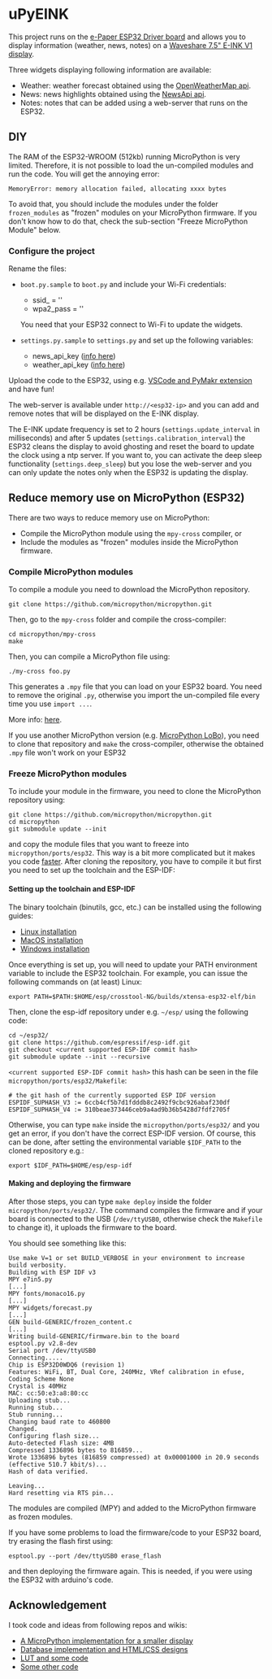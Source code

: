 # uPyEINK
This project runs on the [e-Paper ESP32 Driver board](https://www.banggood.com/custlink/mKvmb95GQR) and allows you to display information (weather, news, notes) on a [Waveshare 7.5" E-INK V1 display](https://www.banggood.com/custlink/3GGmQZH3nV).

Three widgets displaying following information are available:
* Weather: weather forecast obtained using the [OpenWeatherMap api](https://openweathermap.org/api).
* News: news highlights obtained using the [NewsApi api](https://newsapi.org/).
* Notes: notes that can be added using a web-server that runs on the ESP32.

## DIY
The RAM of the ESP32-WROOM (512kb) running MicroPython is very limited. Therefore, it is not possible to load the un-compiled modules and run the code. You will get the annoying error:
```
MemoryError: memory allocation failed, allocating xxxx bytes
```
To avoid that, you should include the modules under the folder `frozen_modules` as "frozen" modules on your MicroPython firmware. If you don't know how to do that, check the sub-section "Freeze MicroPython Module" below.

### Configure the project
Rename the files:
* `boot.py.sample` to `boot.py` and include your Wi-Fi credentials:
    * ssid_ = ''
    * wpa2_pass = ''

    You need that your ESP32 connect to Wi-Fi to update the widgets.
* `settings.py.sample` to `settings.py` and set up the following variables:
    * news_api_key ([info here](https://newsapi.org/register))
    * weather_api_key ([info here](https://openweathermap.org/appid))

Upload the code to the ESP32, using e.g. [VSCode and PyMakr extension](https://lemariva.com/blog/2018/12/micropython-visual-studio-code-as-ide) and have fun!

The web-server is available under `http://<esp32-ip>` and you can add and remove notes that will be displayed on the E-INK display. 

The E-INK update frequency is set to 2 hours (`settings.update_interval` in milliseconds) and after 5 updates (`settings.calibration_interval`) the ESP32 cleans the display to avoid ghosting and reset the board to update the clock using a ntp server. If you want to, you can activate the deep sleep functionality (`settings.deep_sleep`) but you lose the web-server and you can only update the notes only when the ESP32 is updating the display.

## Reduce memory use on MicroPython (ESP32)
There are two ways to reduce memory use on MicroPython:
* Compile the MicroPython module using the `mpy-cross` compiler, or
* Include the modules as "frozen" modules inside the MicroPython firmware.

### Compile MicroPython modules
To compile a module you need to download the MicroPython repository.
```
git clone https://github.com/micropython/micropython.git
```
Then, go to the `mpy-cross` folder and compile the cross-compiler:
```
cd micropython/mpy-cross
make
```
Then, you can compile a MicroPython file using:
```
./my-cross foo.py
```
This generates a `.mpy` file that you can load on your ESP32 board. You need to remove the original `.py`, otherwise you import the un-compiled file every time you use `import ...`.

More info: [here](https://github.com/micropython/micropython/tree/master/mpy-cross).

If you use another MicroPython version (e.g. [MicroPython LoBo](https://github.com/loboris/MicroPython_ESP32_psRAM_LoBo)), you need to clone that repository and `make` the cross-compiler, otherwise the obtained `.mpy` file won't work on your ESP32

### Freeze MicroPython modules
To include your module in the firmware, you need to clone the MicroPython repository using:
```
git clone https://github.com/micropython/micropython.git
cd micropython
git submodule update --init
```
and copy the module files that you want to freeze into `micropython/ports/esp32`. This way is a bit more complicated but it makes you code [faster](https://kapusta.cc/2018/03/31/epd/). After cloning the repository, you have to compile it but first you need to set up the toolchain and the ESP-IDF:

#### Setting up the toolchain and ESP-IDF
The binary toolchain (binutils, gcc, etc.) can be installed using the following
guides:

  * [Linux installation](https://docs.espressif.com/projects/esp-idf/en/stable/get-started/linux-setup.html)
  * [MacOS installation](https://docs.espressif.com/projects/esp-idf/en/stable/get-started/macos-setup.html)
  * [Windows installation](https://docs.espressif.com/projects/esp-idf/en/stable/get-started/windows-setup.html)

Once everything is set up, you will need to update your PATH environment variable to include the ESP32 toolchain. For example, you can issue the following commands on (at least) Linux:
```
export PATH=$PATH:$HOME/esp/crosstool-NG/builds/xtensa-esp32-elf/bin
```

Then, clone the esp-idf repository under e.g. `~/esp/` using the following code:
```
cd ~/esp32/
git clone https://github.com/espressif/esp-idf.git
git checkout <current supported ESP-IDF commit hash>
git submodule update --init --recursive
```
`<current supported ESP-IDF commit hash>` this hash can be seen in the file `micropython/ports/esp32/Makefile`:

```
# the git hash of the currently supported ESP IDF version
ESPIDF_SUPHASH_V3 := 6ccb4cf5b7d1fdddb8c2492f9cbc926abaf230df
ESPIDF_SUPHASH_V4 := 310beae373446ceb9a4ad9b36b5428d7fdf2705f
```

Otherwise, you can type `make` inside the `micropython/ports/esp32/` and you get an error, if you don't have the correct ESP-IDF version. Of course, this can be done, after setting the environmental variable `$IDF_PATH` to the cloned repository e.g.:
```
export $IDF_PATH=$HOME/esp/esp-idf
```
#### Making and deploying the firmware
After those steps, you can type `make deploy` inside the folder `micropython/ports/esp32/`. The command compiles the firmware and if your board is connected to the USB (`/dev/ttyUSB0`, otherwise check the `Makefile` to change it), it uploads the firmware to the board.

You should see something like this:
```
Use make V=1 or set BUILD_VERBOSE in your environment to increase build verbosity.
Building with ESP IDF v3
MPY e7in5.py
[...]
MPY fonts/monaco16.py
[...]
MPY widgets/forecast.py
[...]
GEN build-GENERIC/frozen_content.c
[...]
Writing build-GENERIC/firmware.bin to the board
esptool.py v2.8-dev
Serial port /dev/ttyUSB0
Connecting.....
Chip is ESP32D0WDQ6 (revision 1)
Features: WiFi, BT, Dual Core, 240MHz, VRef calibration in efuse, Coding Scheme None
Crystal is 40MHz
MAC: cc:50:e3:a8:80:cc
Uploading stub...
Running stub...
Stub running...
Changing baud rate to 460800
Changed.
Configuring flash size...
Auto-detected Flash size: 4MB
Compressed 1336896 bytes to 816859...
Wrote 1336896 bytes (816859 compressed) at 0x00001000 in 20.9 seconds (effective 510.7 kbit/s)...
Hash of data verified.

Leaving...
Hard resetting via RTS pin...
```

The modules are compiled (MPY) and added to the MicroPython firmware as frozen modules. 

If you have some problems to load the firmware/code to your ESP32 board, try erasing the flash first using:
```
esptool.py --port /dev/ttyUSB0 erase_flash
```
and then deploying the firmware again. This is needed, if you were using the ESP32 with arduino's code.

## Acknowledgement
I took code and ideas from following repos and wikis:
* [A MicroPython implementation for a smaller display](https://kapusta.cc/2018/03/31/epd/)
* [Database implementation and HTML/CSS designs](https://github.com/pfalcon/notes-pico)
* [LUT and some code](https://github.com/mcauser/micropython-waveshare-epaper)
* [Some other code](https://www.waveshare.com/wiki/Libraries_Installation_for_RPi)